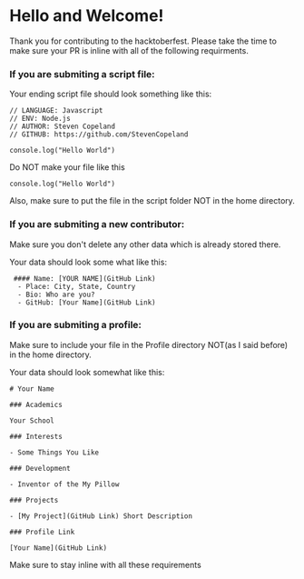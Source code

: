 # Hello and Welcome!
Thank you for contributing to the hacktoberfest. Please take the time to make sure your PR is inline with all of the following requirments.

### If you are submiting a script file:

Your ending script file should look something like this:
```
// LANGUAGE: Javascript
// ENV: Node.js
// AUTHOR: Steven Copeland
// GITHUB: https://github.com/StevenCopeland

console.log("Hello World") 
```
Do NOT make your file like this
```
console.log("Hello World")
```
Also, make sure to put the file in the script folder NOT in the home directory.

### If you are submiting a new contributor:

Make sure you don't delete any other data which is already stored there.

Your data should look some what like this:

```
 #### Name: [YOUR NAME](GitHub Link)
  - Place: City, State, Country
  - Bio: Who are you?
  - GitHub: [Your Name](GitHub Link)
```

### If you are submiting a profile:

Make sure to include your file in the Profile directory NOT(as I said before) in the home directory.

Your data should look somewhat like this:

```
# Your Name

### Academics

Your School

### Interests

- Some Things You Like

### Development

- Inventor of the My Pillow

### Projects

- [My Project](GitHub Link) Short Description

### Profile Link

[Your Name](GitHub Link)
```
Make sure to stay inline with all these requirements
